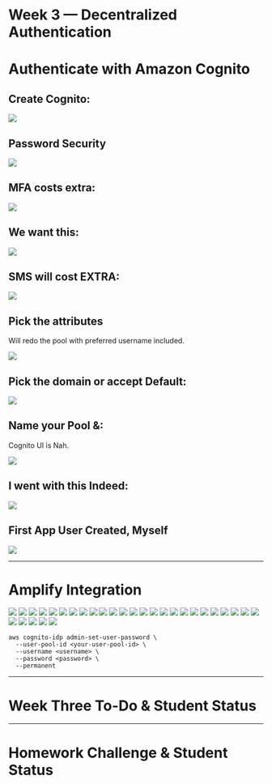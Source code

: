 # Week 3 — Decentralized Authentication


# Authenticate with Amazon Cognito

## Create Cognito:
<img src="assets/Week3/cognito/1 create use pool.png">

## Password Security
<img src="assets/Week3/cognito/2 password security.png">

## MFA costs extra:
<img src="assets/Week3/cognito/3 mfa .png">

## We want this:
<img src="assets/Week3/cognito/5 this.png">


## SMS will cost EXTRA:
<img src="assets/Week3/cognito/6 this ok for costs no sms.png">
<br>


## Pick the attributes
Will redo the pool with preferred username included.

<img src="assets/Week3/cognito/7 image is enough.png">


## Pick the domain or accept Default:
<img src="assets/Week3/cognito/8- step 4 custom reply with domain.png">


## Name your Pool &:
Cognito UI is Nah.




<img src="assets/Week3/cognito/9 ui is naaaahnaah.png">




## I went with this Indeed:
<img src="assets/Week3/cognito/10 he clicked other and said public .png">


## First App User Created, Myself
<img src="assets/Week3/cognito/9 done .png">

---

# Amplify Integration

<img src="assets/Week3/Amplify/1 install sdk and include in json with --save tag because we need it always not just for dev.png">


<img src="assets/Week3/Amplify/2 configure Amplify vars.png">

<img src="assets/Week3/Amplify/3 resolving code and include required.png">

<img src="assets/Week3/Amplify/4 another value.png">

<img src="assets/Week3/Amplify/5 no trap.png">

<img src="assets/Week3/Amplify/6 look at the code.png">

<img src="assets/Week3/Amplify/7 oh my eyes.png">

<img src="assets/Week3/Amplify/8 ok thats bette.png">

<img src="assets/Week3/Amplify/9 ctrl ALT GOOOO.png">

<img src="assets/Week3/Amplify/10 update amplify instead of cookies in profileinfo.png">

<img src="assets/Week3/Amplify/11 awesome itss blank.png">

<img src="assets/Week3/Amplify/12 troubleshooting.png">

<img src="assets/Week3/Amplify/13 hm check from frontshell they are sett.png">

<img src="assets/Week3/Amplify/14 should be same.png">

<img src="assets/Week3/Amplify/15 solving.png">
<img src="assets/Week3/Amplify/16 its back ok.png">

<img src="assets/Week3/Amplify/17 sign in page.png">

<img src="assets/Week3/Amplify/18 change it to email yea.png">

<img src="assets/Week3/Amplify/19 user do not exist.png">

<img src="assets/Week3/Amplify/20 another.png">

<img src="assets/Week3/Amplify/21 touchpoint.png">

<img src="assets/Week3/Amplify/22 touchpoint.png">

<img src="assets/Week3/Amplify/23 deep foucs on doing this.png">

<img src="assets/Week3/Amplify/24 yay.png">

<img src="assets/Week3/Amplify/26 set pw strong.png">

<img src="assets/Week3/Amplify/27 user.png">

<img src="assets/Week3/Amplify/28 user created.png">

<img src="assets/Week3/Amplify/29 enfocing pw for user.png">

<img src="assets/Week3/Amplify/30 cognito status.png">

<img src="assets/Week3/Amplify/32 working.png">

```
aws cognito-idp admin-set-user-password \
  --user-pool-id <your-user-pool-id> \
  --username <username> \
  --password <password> \
  --permanent
```

---


# Week Three To-Do & Student Status


---


# Homework Challenge & Student Status


